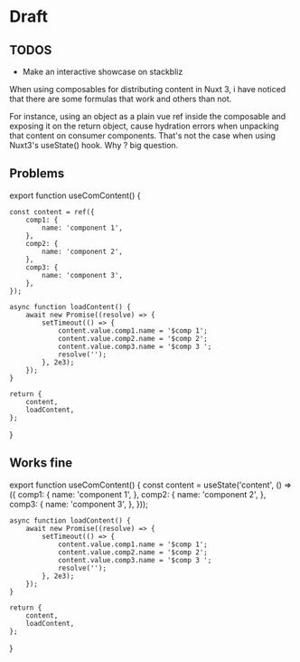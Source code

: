 # Draft

## TODOS
- Make an interactive showcase on stackbliz


When using composables for distributing content in Nuxt 3, i have noticed 
that there are some formulas that work and others than not.

For instance, using an object as a plain vue ref inside the composable and 
exposing it on the return object, cause hydration errors when unpacking 
that content on consumer components. That's not the case when using 
Nuxt3's useState() hook. Why ? big question.

## Problems

export function useComContent() {

    const content = ref({
        comp1: {
            name: 'component 1',
        },
        comp2: {
            name: 'component 2',
        },
        comp3: {
            name: 'component 3',
        },
    });
    
    async function loadContent() {
        await new Promise((resolve) => {
            setTimeout(() => {
                content.value.comp1.name = '$comp 1';
                content.value.comp2.name = '$comp 2';
                content.value.comp3.name = '$comp 3 ';
                resolve('');
            }, 2e3);
        });
    }

    return {
        content,
        loadContent,
    };
}



## Works fine
export function useComContent() {
    const content = useState('content', () => ({
        comp1: {
            name: 'component 1',
        },
        comp2: {
            name: 'component 2',
        },
        comp3: {
            name: 'component 3',
        },
    }));

    async function loadContent() {
        await new Promise((resolve) => {
            setTimeout(() => {
                content.value.comp1.name = '$comp 1';
                content.value.comp2.name = '$comp 2';
                content.value.comp3.name = '$comp 3 ';
                resolve('');
            }, 2e3);
        });
    }

    return {
        content,
        loadContent,
    };
}

